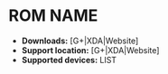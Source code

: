 # ROM NAME

+ **Downloads:** [G+|XDA|Website]
+ **Support location:** [G+|XDA|Website]
+ **Supported devices:** LIST
